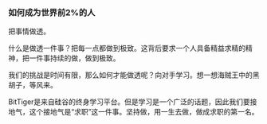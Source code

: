 ### 如何成为世界前2%的人

把事情做透。

什么是做透一件事？把每一点都做到极致。这背后要求一个人具备精益求精的精神，把一件事持续的做，做到极致。

我们的挑战是时间有限，那么如何才能做透呢？向对手学习。想一想海贼王中的黑胡子，等风来。

BitTiger是来自硅谷的终身学习平台。但是学习是一个广泛的话题，因此我们要接地气，这个接地气是“求职”这一件事。坚持做，用一生去做，做成求职的第一名。
